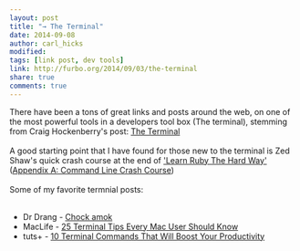 ```yaml
---
layout: post
title: "→ The Terminal"
date: 2014-09-08
author: carl_hicks 
modified:
tags: [link post, dev tools]
link: http://furbo.org/2014/09/03/the-terminal
share: true
comments: true
---
```


There have been a tons of great links and posts around the web, on one of the most powerful tools in a developers tool box (The terminal), stemming from Craig Hockenberry's post: [The Terminal](http://furbo.org/2014/09/03/the-terminal/)
<br><br>
A good starting point that I have found for those new to the terminal is Zed Shaw's quick crash course at the end of ['Learn Ruby The Hard Way'](http://ruby.learncodethehardway.org/book/) ([Appendix A: Command Line Crash Course](http://ruby.learncodethehardway.org/book/appendixa.html))
<br><br>
Some of my favorite termnial posts:
<br><br>
* Dr Drang - [Chock amok](http://www.leancrew.com/all-this/2014/09/chock-amok/)  
* MacLife - [25 Terminal Tips Every Mac User Should Know](http://www.maclife.com/article/feature/25_terminal_tips_every_mac_user_should_know)  
* tuts+ - [10 Terminal Commands That Will Boost Your Productivity](http://code.tutsplus.com/articles/10-terminal-commands-that-will-boost-your-productivity--net-14105)  
